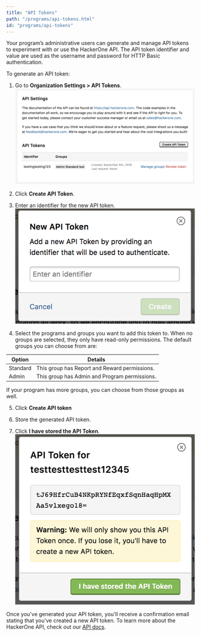 ```yaml
---
title: "API Tokens"
path: "/programs/api-tokens.html"
id: "programs/api-tokens"
---
```


Your program’s administrative users can generate and manage API tokens to experiment with or use the HackerOne API. The API token identifier and value are used as the username and password for HTTP Basic authentication.

To generate an API token:
1. Go to <b>Organization Settings > API Tokens</b>.
![api-token-1](./images/api-token-1.png)

2. Click <b>Create API Token</b>.

3. Enter an identifier for the new API token.
![api-token-3](./images/api-token-3.png)

4. Select the programs and groups you want to add this token to. When no groups are selected, they only have read-only permissions. The default groups you can choose from are:

Option | Details
------ | -------
Standard | This group has Report and Reward permissions.
Admin | This group has Admin and Program permissions.

If your program has more groups, you can choose from those groups as well.

5. Click <b>Create API token</b>

6. Store the generated API token.

7. Click <b>I have stored the API Token</b>.
![api-token-4](./images/api-token-4.png)

Once you've generated your API token, you'll receive a confirmation email stating that you’ve created a new API token. To learn more about the HackerOne API, check out our [API docs](https://api.hackerone.com/#introduction).
